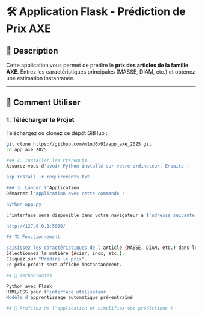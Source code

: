 # 🛠️ Application Flask - Prédiction de Prix AXE

## 📖 Description
Cette application vous permet de prédire le **prix des articles de la famille AXE**. Entrez les caractéristiques principales (MASSE, DIAM, etc.) et obtenez une estimation instantanée.

---

## 🚀 Comment Utiliser

### 1. Télécharger le Projet
Téléchargez ou clonez ce dépôt GitHub :
```bash
git clone https://github.com/m1nd0x91/app_axe_2025.git
cd app_axe_2025

### 2. Installer les Prérequis
Assurez-vous d'avoir Python installé sur votre ordinateur. Ensuite :

pip install -r requirements.txt

### 3. Lancer l'Application
Démarrez l'application avec cette commande :

python app.py

L'interface sera disponible dans votre navigateur à l'adresse suivante :

http://127.0.0.1:5000/

## 🏗️ Fonctionnement

Saisissez les caractéristiques de l'article (MASSE, DIAM, etc.) dans le formulaire.
Sélectionnez la matière (Acier, inox, etc.).
Cliquez sur "Prédire le prix".
Le prix prédit sera affiché instantanément.

## 🌟 Technologies

Python avec Flask
HTML/CSS pour l'interface utilisateur
Modèle d'apprentissage automatique pré-entraîné

## 🎉 Profitez de l'application et simplifiez vos prédictions !






